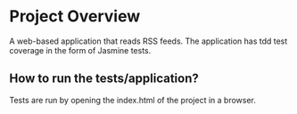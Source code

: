 # Project Overview

A web-based application that reads RSS feeds. The application has tdd test coverage in the form of Jasmine tests.

## How to run the tests/application?

Tests are run by opening the index.html of the project in a browser.

